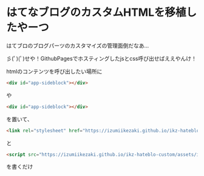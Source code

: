 # はてなブログのカスタムHTMLを移植したやーつ
はてブロのブログパーツのカスタマイズの管理面倒だなあ…

彡(ﾟ)(ﾟ)せや！GithubPagesでホスティングしたjsとcss呼び出せばええやんけ！

htmlのコンテンツを呼び出したい場所に
``` html
<div id="app-sideblock"></div>
```
や
``` html
<div id="app-sideblock"></div>
```
を置いて、
``` html
<link rel="stylesheet" href="https://izumiikezaki.github.io/ikz-hateblo-custom/assets/index.css">
```
と
``` html
<script src="https://izumiikezaki.github.io/ikz-hateblo-custom/assets/index.js"></script>
```
を書くだけ

